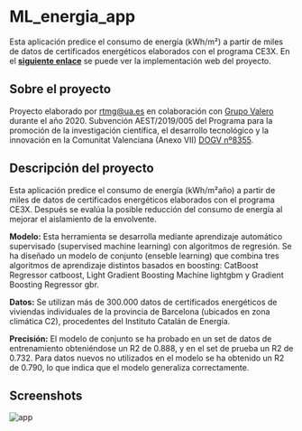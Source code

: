 # ML_energia_app

Esta aplicación predice el consumo de energía (kWh/m²) a partir de miles de datos de certificados energéticos elaborados con el programa CE3X.
En el **[siguiente enlace](https://share.streamlit.io/raultomasmora/ml_energia_app/main/ML_energy_app.py)** se puede ver la implementación web del proyecto.

## Sobre el proyecto
Proyecto elaborado por rtmg@ua.es en colaboración con [Grupo Valero](https://www.grupovalero.com/) durante el año 2020. Subvención AEST/2019/005 del Programa para la promoción de la investigación científica, el desarrollo tecnológico y la innovación en la Comunitat Valenciana (Anexo VII) [DOGV nº8355](http://www.dogv.gva.es/datos/2018/08/06/pdf/2018_7758.pdf).

## Descripción del proyecto
Esta aplicación predice el consumo de energía (kWh/m²año) a partir de miles de datos de certificados energéticos elaborados con el programa CE3X. Después se evalúa la posible reducción del consumo de energía al mejorar el aislamiento de la envolvente.

**Modelo:** Esta herramienta se desarrolla mediante aprendizaje automático supervisado (supervised machine learning) con algoritmos de regresión. Se ha diseñado un modelo de conjunto (enseble learning) que combina tres algoritmos de aprendizaje distintos basados en boosting: CatBoost Regressor catboost, Light Gradient Boosting Machine lightgbm y Gradient Boosting Regressor gbr.

**Datos:** Se utilizan más de 300.000 datos de certificados energéticos de viviendas individuales de la provincia de Barcelona (ubicados en zona climática C2), procedentes del Instituto Catalán de Energía.

**Precisión:** El modelo de conjunto se ha probado en un set de datos de entrenamiento obteniéndose un R2 de 0.888, y en el set de prueba un R2 de 0.732. Para datos nuevos no utilizados en el modelo se ha obtenido un R2 de 0.790, lo que indica que el modelo generaliza correctamente.

## Screenshots
![app](app_energia1.jpg)
